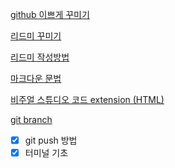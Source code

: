 <a href="https://velog.io/@woo0_hooo/Github-github-profile-%EA%B0%84%EC%A7%80%EB%82%98%EA%B2%8C-%EA%BE%B8%EB%AF%B8%EA%B8%B0">github 이쁘게 꾸미기</a>

<a href="https://velog.io/@seondal/Github-Readme-%EA%BE%B8%EB%AF%B8%EA%B8%B0-%EC%B4%9D%EC%A0%95%EB%A6%AC">리드미 꾸미기</a>

<a href="https://lsh424.tistory.com/37">리드미 작성방법</a>

<a href="https://gist.github.com/ihoneymon/652be052a0727ad59601">마크다운 문법</a>

<a href="https://parkjh7764.tistory.com/93">비주얼 스튜디오 코드 extension (HTML)</a>

<a href="https://backlog.com/git-tutorial/kr/stepup/stepup1_1.html">git branch</a>


- [x] git push 방법
- [x] 터미널 기초
